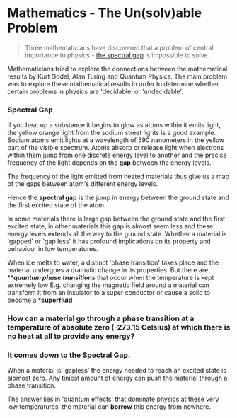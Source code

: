 # Mathematics - The Un(solv)able Problem
> Three mathematicians have discovered that a problem of central importance to
  physics - [the spectral gap](https://en.wikipedia.org/wiki/Spectral_gap) is impossible to solve.

  Mathematicians tried to explore the connections between the mathematical results by Kurt Godel, Alan Turing 
  and Quantum Physics. The main problem was to explore these mathematical results in order to determine
  whether certain problems in physics are 'decidable' or 'undecidable'.

  ### Spectral Gap
  If you heat up a substance it begins to glow as atoms within it emits light, the yellow orange light from
  the sodium street lights is a good example. Sodium atoms emit lights at a wavelength of 590 nanometers in 
  the yellow part of the visible spectrum.
  Atoms absorb or release light when electrons within them jump from one discrete energy level to another and
  the precise frequency of the light depends on the <b>gap</b> between the energy levels.

  The frequency of the light emitted from heated materials thus give us a map of the gaps between atom's
  different energy levels.

  Hence the <b>spectral gap</b> is the jump in energy between the ground state and the first excited 
  state of the atom.

In some materials there is large gap between the ground state and the first excited state, in other materials
this gap is almost seem less and these energy levels extends all the way to the ground state. Whether a material
is 'gapped' or 'gap less' it has profound implications on its property and behaviour in low temperatures.

When ice melts to water, a distinct 'phase transition' takes place and the material undergoes a dramatic change
in its properties. But there are *****quantum phase transitions*** that occur when the temperature is kept extremely low
E.g. changing the magnetic field around a material can transform it from an insulator to a super conductor or cause
a solid to become a ***superfluid**

### How can a material go through a phase transition at a temperature of absolute zero (-273.15 Celsius) at which there is no heat at all to provide any energy?
### It comes down to the Spectral Gap.
When a material is 'gapless' the energy needed to reach an excited state is alomost zero. Any tiniest amount of 
energy can push the material through a phase transition.

The answer lies in 'quantum effects' that dominate physics at these very low temperatures, the material can **borrow** this energy from nowhere.




